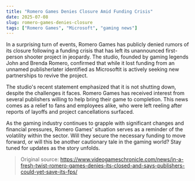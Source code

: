 ```yaml
---
title: "Romero Games Denies Closure Amid Funding Crisis"
date: 2025-07-08
slug: romero-games-denies-closure
tags: ["Romero Games", "Microsoft", "gaming news"]
---
```

In a surprising turn of events, Romero Games has publicly denied rumors of its closure following a funding crisis that has left its unannounced first-person shooter project in jeopardy. The studio, founded by gaming legends John and Brenda Romero, confirmed that while it lost funding from an unnamed publisherlater identified as Microsoftit is actively seeking new partnerships to revive the project.

The studio's recent statement emphasized that it is not shutting down, despite the challenges it faces. Romero Games has received interest from several publishers willing to help bring their game to completion. This news comes as a relief to fans and employees alike, who were left reeling after reports of layoffs and project cancellations surfaced.

As the gaming industry continues to grapple with significant changes and financial pressures, Romero Games' situation serves as a reminder of the volatility within the sector. Will they secure the necessary funding to move forward, or will this be another cautionary tale in the gaming world? Stay tuned for updates as the story unfolds.
> Original source: https://www.videogameschronicle.com/news/in-a-fresh-twist-romero-games-denies-its-closed-and-says-publishers-could-yet-save-its-fps/